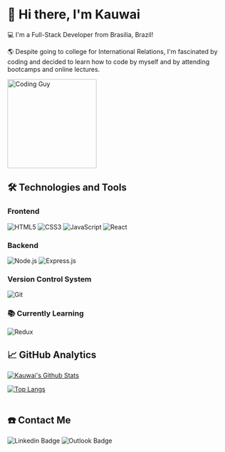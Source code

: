 # 👋 Hi there, I'm Kauwai

💻 I'm a Full-Stack Developer from Brasilia, Brazil!

🌎 Despite going to college for International Relations, I'm fascinated by coding and decided to learn how to code by myself and by attending bootcamps and online lectures.

<img alt="Coding Guy" src="https://media.giphy.com/media/ZVik7pBtu9dNS/giphy.gif" width="200"/>

## 🛠 Technologies and Tools


### Frontend

![HTML5](https://img.shields.io/badge/-HTML5-000000?style=flat&logo=HTML5)
![CSS3](https://img.shields.io/badge/-CSS3-000000?style=flat&logo=CSS3&logoColor=1572B6)
![JavaScript](https://img.shields.io/badge/-JavaScript-000000?style=flat&logo=javascript)
![React](https://img.shields.io/badge/-React-000000?style=flat&logo=React&logoColor=61DAFB)

### Backend

![Node.js](https://img.shields.io/badge/-Node.js-000000?style=flat&logo=Node.js&logoColor=339933)
![Express.js](https://img.shields.io/badge/-Express.js-000000?style=flat&logo=Express.js&logoColor=76D04B)

### Version Control System

![Git](https://img.shields.io/badge/-Git-000000?style=flat&logo=Git&logoColor=F05032)

### 📚 Currently Learning

![Redux](https://img.shields.io/badge/-Redux-000000?style=flat&logo=Redux&logoColor=764ABC)

## 📈 GitHub Analytics


[![Kauwai's Github Stats](https://github-readme-stats.vercel.app/api?username=kauwai&show_icons=true&theme=tokyonight)](https://github.com/kauwai/github-readme-stats)

[![Top Langs](https://github-readme-stats.vercel.app/api/top-langs/?username=kauwai&layout=compact&theme=tokyonight)](https://github.com/kauwai/github-readme-stats) </br></br>

## ☎️ Contact Me

![Linkedin Badge](https://img.shields.io/badge/-Kauwai%20Lucchesi-blue?style=flat-square&logo=Linkedin&logoColor=white&link=https://www.linkedin.com/in/kauwailucchesi/)
![Outlook Badge](https://img.shields.io/badge/-kauwainobre@outlook.com-00a2ed?style=flat&logo=Microsoft-Outlook&logoColor=white&link=mailto:kauwainobre@outlook.com)
